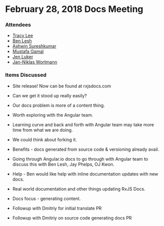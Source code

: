 # February 28, 2018 Docs Meeting

### Attendees

* [Tracy Lee](http://github.com/ladyleet)
* [Ben Lesh](http://github.com/benlesh)
* [Ashwin Sureshkumar](http://github.com/ashwin-sureshkumar)
* [Mustafa Gamal](http://github.com/mustafamg)
* [Jen Luker](http://github.com/knittingcodemonkey)
* [Jan-Niklas Wortmann](http://github.com/JWO719)

### Items Discussed
* Site release! Now can be found at rxjsdocs.com

* Can we get it stood up really easily?
* Our docs problem is more of a content thing.
* Worth exploring with the Angular team.
* Learning curve and back and forth with Angular team may take more time from what we are doing.
* We could think about forking it.
* Benefits - docs generated from source code & versioning already avail.
* Going through Angular.io docs to go through with Angular team to discuss this with Ben Lesh, Jay Phelps, OJ Kwon.

* Help - Ben would like help with inline documentation updates with new docs.

* Real world documentation and other things updating RxJS Docs.

* Docs focus - generating content.

* Followup with Dmitriy for initial translate PR
* Followup with Dmitriy on source code generating docs PR
